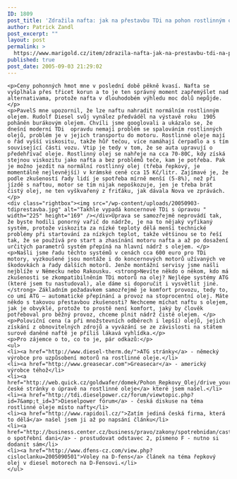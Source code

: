 ```yaml
---
ID: 1809
post_title: 'Zdražila nafta: jak na přestavbu TDi na pohon rostlinným olejem'
author: Patrick Zandl
post_excerpt: ""
layout: post
permalink: >
  https://www.marigold.cz/item/zdrazila-nafta-jak-na-prestavbu-tdi-na-pohon-rostlinnym-olejem
published: true
post_date: 2005-09-03 21:29:02
---
```

	<p>Ceny pohonných hmot mne v poslední době pěkně kvasí. Nafta se vyšplhala přes třicet korun a to je ten správný moment zapřemýšlet nad alternativama, protože nafta v dlouhodobém výhledu moc dolů nepůjde. </p>
	<p>PavelS mne upozornil, že lze naftu nahradit normálním rostlinným olejem. Rudolf Diesel svůj vynález předváděl na výstavě roku  1905  poháněn burákovým olejem. Chvíli jsme googlovali a ukázalo se, že dnešní moderní TDi  opravdu nemají problém se spalováním rostlinných olejů, problém je v jejich transportu do motoru. Rostlinné oleje mají o řád vyšší viskositu, takže hůř tečou, více namáhají čerpadlo a s tím související části vozu. Vtip je tedy v tom, že se auta upravují o předehřívač oleje. Rostlinný olej se nahřeje na cca 70-80C, kdy získá stejnou viskozitu jako nafta a bez problémů teče, kam je potřeba. Pak je možno jezdit na normální rostlinný olej (třeba řepkový, je momentálně nejlevnější) v krámské ceně cca 15 Kč/litr. Zajímavé je, že podle zkušeností řady lidí je spotřeba mírně menší (5-8%), než při jízdě s naftou, motor se tím nijak nepoškozuje, jen je třeba brát čistý olej, ne ten vyškvařený z friťáku, jak dávala Nova ve zprávách.</p>
	<div class="rightbox"><img src="/wp-content/uploads/20050903-tdiprestavba.jpg" alt="Takhle vypadá koncernové TDi s úpravou " width="225" height="169" /></div>Úprava se samozřejmě neprovádí tak, že byste hodili ponorný vařič do nádrže, je na to nějaký vyfikaný systém, protože viskozita za nízké teploty dělá menší technické problémy při startování za nízkých teplot, takže většinou se to řeší tak, že se používá pro start a zhasínání motoru nafta a až po dosažení určitých parametrů systém přepíná na hlavní nádrž s olejem. </p>
	<p>Našli jsme řadu těchto systémů v cenách cca 600 euro pro TDi motory, vyzkoušené jsou montáže i do koncernových motorů užívaných ve škodovkách a řady dalších motorů. Jenže montážní servisy jsme našli nejblíže v Německu nebo Rakousku. <strong>Nevíte někdo o někom, kdo má zkušenosti se zkompatibilněním TDi motorů na olej? Nejlépe systémy ATG (které jsem tu nastudoval), ale dáme si doporučit i vysvětlit jiné.</strong> Základním požadavkem samozřejmě je komfort provozu, tedy to, co umí ATG – automatické přepínání a provoz na stoprocentní olej. Máte někdo s takovou přestavbou zkušenosti? Nechceme míchat naftu s olejem, jak je obvyklé, protože to prostě není komfort, jaký by člověk potřeboval pro běžný provoz, chceme plnit nádrž čistě olejem. </p>
	<p>Poloviční cena (a při množstevních odběrech i lepší) olejů, jejich získání z obnovitelných zdrojů a vyvázání se ze závislosti na státem surově daněné naftě je příliš lákavá vyhlídka.</p>
	<p>Pro zájemce o to, co to je, pár odkazů:</p>
	<ul>
	<li><a href="http://www.diesel-therm.de/">ATG stránky</a> - německý výrobce pro uzpůsobení motorů na rostlinné oleje.</li>
	<li><a href="http://www.greasecar.com">Greasecar</a> - americký výrobce téhož</li>
	<li><a href="http://web.quick.cz/goldwafer/domek/Pohon_Repkovy_Olej/drive_your_diesel.htm">Jediné české stránky o úpravě na rostlinné oleje</a> které jsem našel.</li>
	<li><a href="http://tdi.dieselpower.cz/forum/viewtopic.php?id=7&amp;t_id=3">Dieselpower fórum</a> - česká diskuse na téma rostlinné oleje místo nafty</li>
	<li><a href="http://www.rapidoil.cz/">Zatím jediná česká firma, která to dělá</a> našel jsem ji až po napsání článku</li>
	<li><a href="http://business.center.cz/business/pravo/zakony/spotrebnidan/cast2.asp">Zákon o spotřební dani</a> - prostudovat odstavec 2, písmeno F - nutno si dodanit sám</li>
	<li><a href="http://www.dfens-cz.com/view.php?cisloclanku=2005090501">Voley na D-fens</a> článek na téma řepkový olej v diesel motorech na D-Fensovi.</li>
	</ul>